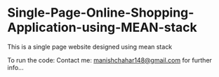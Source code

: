 # Single-Page-Online-Shopping-Application-using-MEAN-stack
This is a single page website designed using mean stack

To run the code:
Contact me: manishchahar148@gmail.com for further info...

